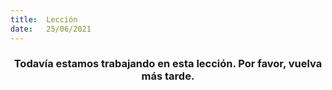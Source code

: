 ```yaml
---
title:  Lección
date:   25/06/2021
---
```


### <center>Todavía estamos trabajando en esta lección. Por favor, vuelva más tarde.</center>